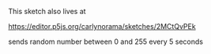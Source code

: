 This sketch also lives at

https://editor.p5js.org/carlynorama/sketches/2MCtQvPEk

sends random number between 0 and 255 every 5 seconds
